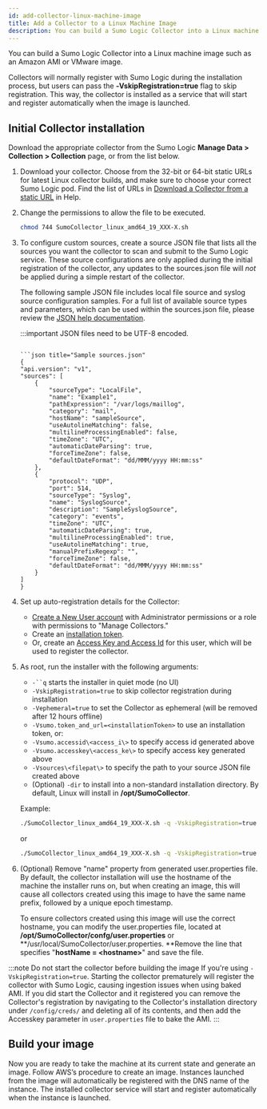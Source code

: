 ```yaml
---
id: add-collector-linux-machine-image
title: Add a Collector to a Linux Machine Image
description: You can build a Sumo Logic Collector into a Linux machine image such as an Amazon AMI or VMware image.
---
```


You can build a Sumo Logic Collector into a Linux machine image such as an Amazon AMI or VMware image.

Collectors will normally register with Sumo Logic during the
installation process, but users can pass the **‑VskipRegistration=true**
flag to skip registration. This way, the collector is installed as a
service that will start and register automatically when the image is
launched.

## Initial Collector installation

Download the appropriate collector from the Sumo Logic **Manage Data \>
Collection \> Collection** page, or from the list below.

1. Download your collector. Choose from the 32-bit or 64-bit static URLs for latest Linux collector builds, and make sure to choose your correct Sumo Logic pod. Find the list of URLs in [Download a Collector from a static URL](download-collector-from-static-url.md) in Help.

1. Change the permissions to allow the file to be executed.

    ```bash
    chmod 744 SumoCollector_linux_amd64_19_XXX-X.sh
    ```

1. To configure custom sources, create a source JSON file that lists all the sources you want the collector to scan and submit to the Sumo Logic service. These source configurations are only applied during the initial registration of the collector, any updates to the sources.json file will *not* be applied during a simple restart of the collector.

    The following sample JSON file includes local file source and syslog source configuration samples. For a full list of available source types and parameters, which can be used within the sources.json file, please review the [JSON help documentation](/docs/send-data/use-json-configure-sources).

    :::important
    JSON files need to be UTF-8 encoded.
    ```

    ```json title="Sample sources.json"
    {
    "api.version": "v1",
    "sources": [
        {
            "sourceType": "LocalFile",
            "name": "Example1",
            "pathExpression": "/var/logs/maillog",
            "category": "mail",
            "hostName": "sampleSource",
            "useAutolineMatching": false,
            "multilineProcessingEnabled": false,
            "timeZone": "UTC",
            "automaticDateParsing": true,
            "forceTimeZone": false,
            "defaultDateFormat": "dd/MMM/yyyy HH:mm:ss"
        },
        {
            "protocol": "UDP",
            "port": 514,
            "sourceType": "Syslog",
            "name": "SyslogSource",
            "description": "SampleSyslogSource",
            "category": "events",
            "timeZone": "UTC",
            "automaticDateParsing": true,
            "multilineProcessingEnabled": true,
            "useAutolineMatching": true,
            "manualPrefixRegexp": "",
            "forceTimeZone": false,
            "defaultDateFormat": "dd/MMM/yyyy HH:mm:ss"
        }
    ]
    }
    ```

1. Set up auto-registration details for the Collector:  

   * [Create a New User account](https://help.sumologic.com/manage/users-roles/Manage-Users/01-Create-and-Edit-Users) with Administrator permissions or a role with permissions to "Manage Collectors."  
   * Create an [installation token](https://help.sumologic.com/manage/Security/Installation_Tokens).
   * Or, create an [Access Key and Access Id](https://help.sumologic.com/manage/Security/Access-Keys) for this user, which will be used to register the collector.

1. As root, run the installer with the following arguments:

   * `-``q` starts the installer in quiet mode (no UI)  
   * `-VskipRegistration=true` to skip collector registration during installation  
   * `-Vephemeral=true` to set the Collector as ephemeral (will be removed after 12 hours offline)  
   * `-Vsumo.token_and_url=<installationToken>` to use an installation token, or: 
   * `-Vsumo.accessid\<access_i\>` to specify access id generated above  
   * `-Vsumo.accesskey\<access_ke\>` to specify access key generated above  
   * `-Vsources\<filepat\>` to specify the path to your source JSON file created above  
   * (Optional) `-dir` to install into a non-standard installation directory. By default, Linux will install in **/opt/SumoCollector**.

    Example:

    ```bash
    ./SumoCollector_linux_amd64_19_XXX-X.sh -q -VskipRegistration=true -Vephemeral=true -Vsources=/path/to/sources.json -Vsumo.accessid=<access_id> -Vsumo.accesskey=<access_key>
    ```

    or

    ```bash
    ./SumoCollector_linux_amd64_19_XXX-X.sh -q -VskipRegistration=true -Vephemeral=true -Vsources=/path/to/sources.json -Vsumo.accessid=<access_id> -Vsumo.accesskey=<access_key> -dir "/usr/local/SumoCollector"
    ```

1. (Optional) Remove "name" property from generated user.properties file. By default, the collector installation will use the hostname of the machine the installer runs on, but when creating an image, this will cause all collectors created using this image to have the same name prefix, followed by a unique epoch timestamp.

    To ensure collectors created using this image will use the correct hostname, you can modify the user.properties file, located at **/opt/SumoCollector/confg/user.properties** or **/usr/local/SumoCollector/user.properties. **Remove the line that specifies "**hostName = \<hostname\>**" and save the file.

:::note
Do not start the collector before building the image If you're using `-VskipRegistration=true`. Starting the collector prematurely will register the collector with Sumo Logic, causing ingestion issues when using baked AMI. If you did start the Collector and it registered you can remove the Collector's registration by navigating to the Collector's installation directory under `/config/creds/` and deleting all of its contents, and then add the Accesskey parameter in `user.properties` file to bake the AMI.
:::

## Build your image

Now you are ready to take the machine at its current state and generate an image. Follow AWS’s procedure to create an image. Instances launched from the image will automatically be registered with the DNS name of the instance. The installed collector service will start and register automatically when the instance is launched.
